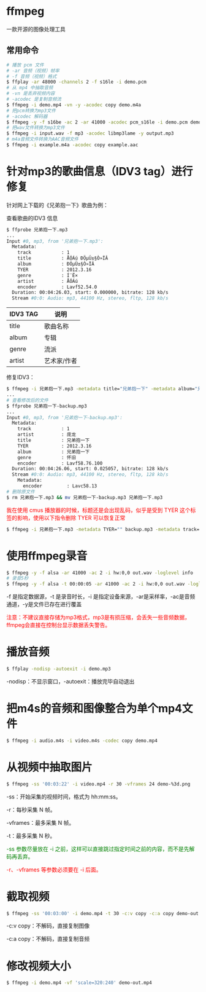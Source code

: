 # ffmpeg

一款开源的图像处理工具

## 常用命令

```bash
# 播放 pcm 文件
# -ar 音频（视频）帧率
# -f 音频（视频）格式
$ ffplay -ar 48000 -channels 2 -f s16le -i demo.pcm
# 从 mp4 中抽取音频
# -vn 是丢弃视频内容
# -acodec 是复制音频流
$ ffmpeg -i demo.mp4 -vn -y -acodec copy demo.m4a
# 把pcm转换为mp3文件
# -acodec 解码器
$ ffmpeg -y -f s16be -ac 2 -ar 41000 -acodec pcm_s16le -i demo.pcm demo.mp3
# 把wav文件转换为mp3文件
$ ffmpeg -i input.wav -f mp3 -acodec libmp3lame -y output.mp3
# m4a音频文件转换为AAC音频文件
$ ffmpeg -i example.m4a -acodec copy example.aac
```

# 针对mp3的歌曲信息（IDV3 tag）进行修复

针对网上下载的《兄弟抱一下》歌曲为例：

查看歌曲的IDV3 信息

```bash
$ ffprobe 兄弟抱一下.mp3
...
Input #0, mp3, from '兄弟抱一下.mp3':
  Metadata:
    track           : 1
    title           : ÅÓÁú ÐÖµÜ±§Ò»ÏÂ
    album           : ÐÖµÜ±§Ò»ÏÂ
    TYER            : 2012.3.16
    genre           : Í¨Ë×
    artist          : ÅÓÁú
    encoder         : Lavf52.54.0
  Duration: 00:04:26.03, start: 0.000000, bitrate: 128 kb/s
  Stream #0:0: Audio: mp3, 44100 Hz, stereo, fltp, 128 kb/s
```

| IDV3 TAG | 说明        |
| -------- | ----------- |
| title    | 歌曲名称    |
| album    | 专辑        |
| genre    | 流派        |
| artist   | 艺术家/作者 |

修复IDV3：

```bash
$ ffmpeg -i 兄弟抱一下.mp3 -metadata title="兄弟抱一下" -metadata album="兄弟抱一下" -metadata genre="怀旧" -metadata artist="庞龙" 兄弟抱一下-backup.mp3
...
# 查看修改后的文件
$ ffprobe 兄弟抱一下-backup.mp3
...
Input #0, mp3, from '兄弟抱一下-backup.mp3':
  Metadata:
    track           : 1
    artist          : 庞龙
    title           : 兄弟抱一下
    TYER            : 2012.3.16
    album           : 兄弟抱一下
    genre           : 怀旧
    encoder         : Lavf58.76.100
  Duration: 00:04:26.06, start: 0.025057, bitrate: 128 kb/s
  Stream #0:0: Audio: mp3, 44100 Hz, stereo, fltp, 128 kb/s
    Metadata:
      encoder         : Lavc58.13
# 删除原文件
$ rm 兄弟抱一下.mp3 && mv 兄弟抱一下-backup.mp3 兄弟抱一下.mp3
```

<font color="red">我在使用 cmus 播放器的时候，标题还是会出现乱码，似乎是受到 TYER 这个标签的影响，使用以下指令删除 TYER 可以恢复正常</font>

```bash
$ ffmpeg -i 兄弟抱一下.mp3 -metadata TYER="" backup.mp3 -metadata track="" && rm 兄弟抱一下.mp3 && mv backup.mp3 兄弟抱一下.mp3
```

# 使用ffmpeg录音

```bash
$ ffmpeg -y -f alsa -ar 41000 -ac 2 -i hw:0,0 out.wav -loglevel info
# 录音5秒
$ ffmpeg -y -f alsa -t 00:00:05 -ar 41000 -ac 2 -i hw:0,0 out.wav -loglevel info
```

-f 是指定数据源，-t 是录音时长，-i 是指定设备来源，-ar是采样率，-ac是音频通道，-y是文件已存在进行覆盖

<font color="red">注意：不建议直接存储为mp3格式，mp3是有损压缩，会丢失一些音频数据，ffmpeg会直接在控制台显示数据丢失警告。</font>

# 播放音频

```bash
$ ffplay -nodisp -autoexit -i demo.mp3
```

-nodisp：不显示窗口，-autoexit：播放完毕自动退出

# 把m4s的音频和图像整合为单个mp4文件

```bash
$ ffmpeg -i audio.m4s -i video.m4s -codec copy demo.mp4
```

# 从视频中抽取图片

```bash
$ ffmpeg -ss '00:03:22' -i video.mp4 -r 30 -vframes 24 demo-%3d.png
```

-ss：开始采集的视频时间，格式为 hh:mm:ss。

-r：每秒采集 N 帧。

-vframes：最多采集 N 帧。

-t：最多采集 N 秒。

<font color="green">-ss 参数尽量放在 -i 之前，这样可以直接跳过指定时间之前的内容，而不是先解码再丢弃。</font>

<font color="red">-r、-vframes 等参数必须要在 -i 后面。</font>

# 截取视频

```bash
$ ffmpeg -ss '00:03:00' -i demo.mp4 -t 30 -c:v copy -c:a copy demo-out.mp4
```

-c:v copy：不解码，直接复制图像

-c:a copy：不解码，直接复制音频

# 修改视频大小

```bash
$ ffmpeg -i demo.mp4 -vf 'scale=320:240' demo-out.mp4
```

